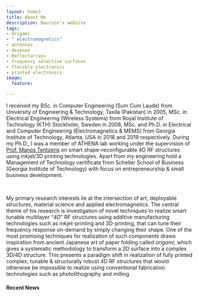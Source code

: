 ```yaml
---
layout: home3
title: About Me
description: Nauroze's website
tags:
- Origami
- " electromagnetics"
- antennas
- desense
- Reflectarrays
- frequency selective surfaces
- flexible electronics
- printed electronics
image:
  feature: 

---
```

I received my BSc. in Computer Engineering (Sum Cum Laude) from University of Engineering & Technology, Taxila (Pakistan) in 2005, MSc. in Electrical Engineering (Wireless Systems) from Royal Institute of Technology (KTH) Stockholm, Sweden in 2008, MSc. and Ph.D. in Electrical and Computer Engineering (Electromagnetics & MEMS) from Georgia Institute of Technology, Atlanta, USA in 2018 and 2019 respectively. During my Ph.D., I was a member of ATHENA lab working under the supervision of [Prof. Manos Tentzeris](http://tentzeris.ece.gatech.edu/index.html) on smart shape-reconfigurable 4D RF structures using inkjet/3D printing technologies. Apart from my engineering  hold a Management of Technology certificate from Scheller School of Business (Georgia Institute of Technology) with focus on entrepreneurship & small business development.

<br /> 

My primary research interests lie at the intersection of art, deployable structures, material science and applied electromagnetics. The central theme of his research is investigation of novel techniques to realize smart tunable multilayer “_4D_” RF structures using additive manufacturing technologies such as inkjet-printing and 3D-printing, that can tune their frequency response on-demand by simply changing their shape. One of the most promising techniques for realization of such components draws inspiration from ancient Japanese art of paper folding called _origami_, which gives a systematic methodology to transform a 2D surface into a complex 3D/4D structure. This presents a paradigm shift in realization of fully printed complex, tunable & structurally robust 4D RF structures that would otherwise be impossible to realize using conventional fabrication technologies such as photolithography and milling.

#### Recent News
